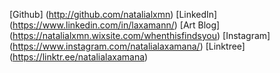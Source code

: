 [Github] (http://github.com/natalialxmn)
[LinkedIn] (https://www.linkedin.com/in/laxamann/)
[Art Blog] (https://natalialxmn.wixsite.com/whenthisfindsyou)
[Instagram] (https://www.instagram.com/natalialaxamana/)
[Linktree] (https://linktr.ee/natalialaxamana)
